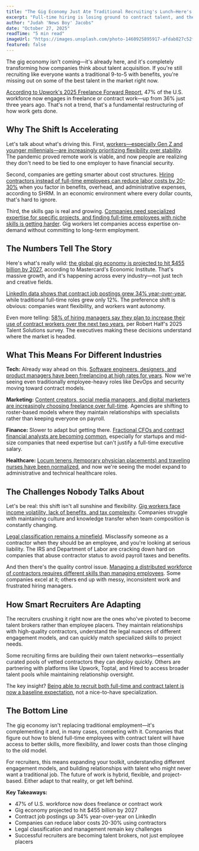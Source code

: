```yaml
---
title: "The Gig Economy Just Ate Traditional Recruiting's Lunch—Here's What That Means"
excerpt: "Full-time hiring is losing ground to contract talent, and the shift is reshaping how companies build teams. This is not a drill."
author: "Judah 'News Boy' Jacobs"
date: "October 27, 2025"
readTime: "5 min read"
imageUrl: "https://images.unsplash.com/photo-1460925895917-afdab827c52f?w=800&q=80"
featured: false
---
```


The gig economy isn't coming—it's already here, and it's completely transforming how companies think about talent acquisition. If you're still recruiting like everyone wants a traditional 9-to-5 with benefits, you're missing out on some of the best talent in the market right now.

[According to Upwork's 2025 Freelance Forward Report](https://www.upwork.com/research/freelance-forward-2025), 47% of the U.S. workforce now engages in freelance or contract work—up from 36% just three years ago. That's not a trend, that's a fundamental restructuring of how work gets done.

## Why The Shift Is Accelerating

Let's talk about what's driving this. First, [workers—especially Gen Z and younger millennials—are increasingly prioritizing flexibility over stability](https://www.pewresearch.org/social-trends/2024/11/15/gen-z-work-preferences/). The pandemic proved remote work is viable, and now people are realizing they don't need to be tied to one employer to have financial security.

Second, companies are getting smarter about cost structures. [Hiring contractors instead of full-time employees can reduce labor costs by 20-30%](https://www.shrm.org/topics-tools/news/talent-acquisition/cost-comparison-contractors-vs-employees) when you factor in benefits, overhead, and administrative expenses, according to SHRM. In an economic environment where every dollar counts, that's hard to ignore.

Third, the skills gap is real and growing. [Companies need specialized expertise for specific projects, and finding full-time employees with niche skills is getting harder](https://www.gartner.com/en/human-resources/trends/skills-based-hiring). Gig workers let companies access expertise on-demand without committing to long-term employment.

## The Numbers Tell The Story

Here's what's really wild: [the global gig economy is projected to hit $455 billion by 2027](https://www.mastercard.com/news/perspectives/2024/gig-economy-growth/), according to Mastercard's Economic Institute. That's massive growth, and it's happening across every industry—not just tech and creative fields.

[LinkedIn data shows that contract job postings grew 34% year-over-year](https://www.linkedin.com/business/talent/blog/talent-strategy/contract-hiring-trends-2025), while traditional full-time roles grew only 12%. The preference shift is obvious: companies want flexibility, and workers want autonomy.

Even more telling: [58% of hiring managers say they plan to increase their use of contract workers over the next two years](https://www.roberthalf.com/us/en/insights/salary-hiring-trends/demand-for-contract-talent), per Robert Half's 2025 Talent Solutions survey. The executives making these decisions understand where the market is headed.

## What This Means For Different Industries

**Tech:** Already way ahead on this. [Software engineers, designers, and product managers have been freelancing at high rates for years](https://www.stackoverflow.blog/2025/03/22/state-of-freelance-developers-2025/). Now we're seeing even traditionally employee-heavy roles like DevOps and security moving toward contract models.

**Marketing:** [Content creators, social media managers, and digital marketers are increasingly choosing freelance over full-time](https://contentmarketinginstitute.com/articles/freelance-marketing-growth-2025/). Agencies are shifting to roster-based models where they maintain relationships with specialists rather than keeping everyone on payroll.

**Finance:** Slower to adapt but getting there. [Fractional CFOs and contract financial analysts are becoming common](https://www.cfosuite.com/fractional-cfo-trends-2025/), especially for startups and mid-size companies that need expertise but can't justify a full-time executive salary.

**Healthcare:** [Locum tenens (temporary physician placements) and traveling nurses have been normalized](https://www.staffcareers.com/locum-tenens-industry-report-2025/), and now we're seeing the model expand to administrative and technical healthcare roles.

## The Challenges Nobody Talks About

Let's be real: this shift isn't all sunshine and flexibility. [Gig workers face income volatility, lack of benefits, and tax complexity](https://www.urban.org/research/publication/gig-economy-worker-challenges). Companies struggle with maintaining culture and knowledge transfer when team composition is constantly changing.

[Legal classification remains a minefield](https://www.shrm.org/topics-tools/employment-law-compliance/contractor-vs-employee-classification-2025). Misclassify someone as a contractor when they should be an employee, and you're looking at serious liability. The IRS and Department of Labor are cracking down hard on companies that abuse contractor status to avoid payroll taxes and benefits.

And then there's the quality control issue. [Managing a distributed workforce of contractors requires different skills than managing employees](https://hbr.org/2024/12/managing-contractors-vs-employees). Some companies excel at it; others end up with messy, inconsistent work and frustrated hiring managers.

## How Smart Recruiters Are Adapting

The recruiters crushing it right now are the ones who've pivoted to become talent brokers rather than employee placers. They maintain relationships with high-quality contractors, understand the legal nuances of different engagement models, and can quickly match specialized skills to project needs.

Some recruiting firms are building their own talent networks—essentially curated pools of vetted contractors they can deploy quickly. Others are partnering with platforms like Upwork, Toptal, and Hired to access broader talent pools while maintaining relationship oversight.

The key insight? [Being able to recruit both full-time and contract talent is now a baseline expectation](https://www.linkedin.com/business/talent/blog/talent-acquisition/hybrid-workforce-recruiting-strategy), not a nice-to-have specialization.

## The Bottom Line

The gig economy isn't replacing traditional employment—it's complementing it and, in many cases, competing with it. Companies that figure out how to blend full-time employees with contract talent will have access to better skills, more flexibility, and lower costs than those clinging to the old model.

For recruiters, this means expanding your toolkit, understanding different engagement models, and building relationships with talent who might never want a traditional job. The future of work is hybrid, flexible, and project-based. Either adapt to that reality, or get left behind.

**Key Takeaways:**

- 47% of U.S. workforce now does freelance or contract work
- Gig economy projected to hit $455 billion by 2027
- Contract job postings up 34% year-over-year on LinkedIn
- Companies can reduce labor costs 20-30% using contractors
- Legal classification and management remain key challenges
- Successful recruiters are becoming talent brokers, not just employee placers

